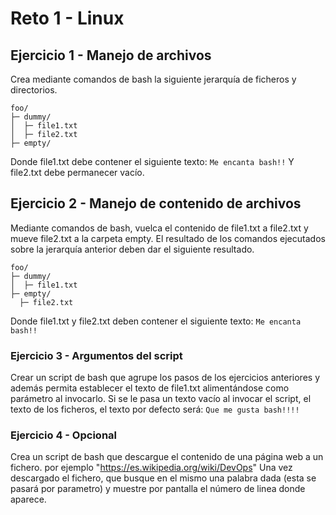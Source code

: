 # Reto 1 - Linux

## Ejercicio 1 - Manejo de archivos

Crea mediante comandos de bash la siguiente jerarquía de ficheros y directorios.
```
foo/
├─ dummy/ 
│  ├─ file1.txt 
│  ├─ file2.txt
├─ empty/
```
Donde file1.txt debe contener el siguiente texto:
`Me encanta bash!!`
Y file2.txt debe permanecer vacío.

## Ejercicio 2 - Manejo de contenido de archivos

Mediante comandos de bash, vuelca el contenido de file1.txt a file2.txt y mueve file2.txt a la carpeta empty.
El resultado de los comandos ejecutados sobre la jerarquía anterior deben dar el siguiente resultado.
```
foo/
├─ dummy/
│  ├─ file1.txt
├─ empty/
  ├─ file2.txt
```
Donde file1.txt y file2.txt deben contener el siguiente texto:
`Me encanta bash!!`

### Ejercicio 3 - Argumentos del script

Crear un script de bash que agrupe los pasos de los ejercicios anteriores y además permita establecer el texto de file1.txt alimentándose como parámetro al invocarlo.
Si se le pasa un texto vacío al invocar el script, el texto de los ficheros, el texto por defecto será:
`Que me gusta bash!!!!`

### Ejercicio 4 - Opcional

Crea un script de bash que descargue el contenido de una página web a un fichero.
por ejemplo "https://es.wikipedia.org/wiki/DevOps"
Una vez descargado el fichero, que busque en el mismo una palabra dada (esta se pasará por parametro) y muestre por pantalla el número de linea donde aparece.
